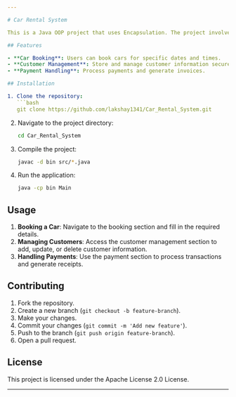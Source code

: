 ```yaml
---

# Car Rental System

This is a Java OOP project that uses Encapsulation. The project involves creating a system to manage car rentals, including features like booking cars, managing customer information, and handling payments.

## Features

- **Car Booking**: Users can book cars for specific dates and times.
- **Customer Management**: Store and manage customer information securely.
- **Payment Handling**: Process payments and generate invoices.

## Installation

1. Clone the repository:
   ```bash
   git clone https://github.com/lakshay1341/Car_Rental_System.git
   ```
2. Navigate to the project directory:
   ```bash
   cd Car_Rental_System
   ```
3. Compile the project:
   ```bash
   javac -d bin src/*.java
   ```
4. Run the application:
   ```bash
   java -cp bin Main
   ```

## Usage

1. **Booking a Car**: Navigate to the booking section and fill in the required details.
2. **Managing Customers**: Access the customer management section to add, update, or delete customer information.
3. **Handling Payments**: Use the payment section to process transactions and generate receipts.

## Contributing

1. Fork the repository.
2. Create a new branch (`git checkout -b feature-branch`).
3. Make your changes.
4. Commit your changes (`git commit -m 'Add new feature'`).
5. Push to the branch (`git push origin feature-branch`).
6. Open a pull request.

## License

This project is licensed under the Apache License 2.0 License.

---
```

